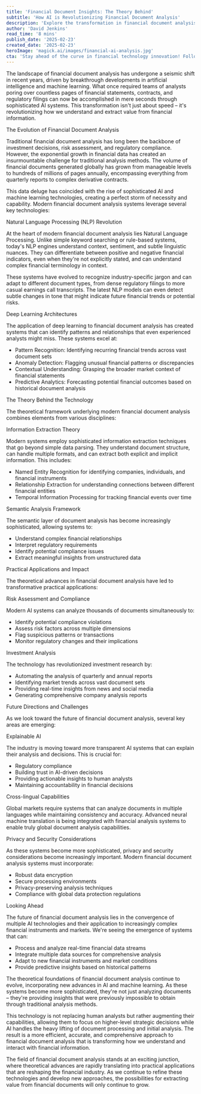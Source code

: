 ```yaml
---
title: 'Financial Document Insights: The Theory Behind'
subtitle: 'How AI is Revolutionizing Financial Document Analysis'
description: 'Explore the transformation in financial document analysis driven by AI and machine learning. Discover the evolution of these systems and the theoretical frameworks that underpin them.'
author: 'David Jenkins'
read_time: '8 mins'
publish_date: '2025-02-23'
created_date: '2025-02-23'
heroImage: 'magick.ai/images/financial-ai-analysis.jpg'
cta: 'Stay ahead of the curve in financial technology innovation! Follow us on LinkedIn for daily insights into how AI is transforming the financial industry.'
---
```


The landscape of financial document analysis has undergone a seismic shift in recent years, driven by breakthrough developments in artificial intelligence and machine learning. What once required teams of analysts poring over countless pages of financial statements, contracts, and regulatory filings can now be accomplished in mere seconds through sophisticated AI systems. This transformation isn't just about speed – it's revolutionizing how we understand and extract value from financial information.

The Evolution of Financial Document Analysis

Traditional financial document analysis has long been the backbone of investment decisions, risk assessment, and regulatory compliance. However, the exponential growth in financial data has created an insurmountable challenge for traditional analysis methods. The volume of financial documents generated globally has grown from manageable levels to hundreds of millions of pages annually, encompassing everything from quarterly reports to complex derivative contracts.

This data deluge has coincided with the rise of sophisticated AI and machine learning technologies, creating a perfect storm of necessity and capability. Modern financial document analysis systems leverage several key technologies:

Natural Language Processing (NLP) Revolution

At the heart of modern financial document analysis lies Natural Language Processing. Unlike simple keyword searching or rule-based systems, today's NLP engines understand context, sentiment, and subtle linguistic nuances. They can differentiate between positive and negative financial indicators, even when they're not explicitly stated, and can understand complex financial terminology in context.

These systems have evolved to recognize industry-specific jargon and can adapt to different document types, from dense regulatory filings to more casual earnings call transcripts. The latest NLP models can even detect subtle changes in tone that might indicate future financial trends or potential risks.

Deep Learning Architectures

The application of deep learning to financial document analysis has created systems that can identify patterns and relationships that even experienced analysts might miss. These systems excel at:

- Pattern Recognition: Identifying recurring financial trends across vast document sets
- Anomaly Detection: Flagging unusual financial patterns or discrepancies
- Contextual Understanding: Grasping the broader market context of financial statements
- Predictive Analytics: Forecasting potential financial outcomes based on historical document analysis

The Theory Behind the Technology

The theoretical framework underlying modern financial document analysis combines elements from various disciplines:

Information Extraction Theory

Modern systems employ sophisticated information extraction techniques that go beyond simple data parsing. They understand document structure, can handle multiple formats, and can extract both explicit and implicit information. This includes:

- Named Entity Recognition for identifying companies, individuals, and financial instruments
- Relationship Extraction for understanding connections between different financial entities
- Temporal Information Processing for tracking financial events over time

Semantic Analysis Framework

The semantic layer of document analysis has become increasingly sophisticated, allowing systems to:

- Understand complex financial relationships
- Interpret regulatory requirements
- Identify potential compliance issues
- Extract meaningful insights from unstructured data

Practical Applications and Impact

The theoretical advances in financial document analysis have led to transformative practical applications:

Risk Assessment and Compliance

Modern AI systems can analyze thousands of documents simultaneously to:
- Identify potential compliance violations
- Assess risk factors across multiple dimensions
- Flag suspicious patterns or transactions
- Monitor regulatory changes and their implications

Investment Analysis

The technology has revolutionized investment research by:
- Automating the analysis of quarterly and annual reports
- Identifying market trends across vast document sets
- Providing real-time insights from news and social media
- Generating comprehensive company analysis reports

Future Directions and Challenges

As we look toward the future of financial document analysis, several key areas are emerging:

Explainable AI

The industry is moving toward more transparent AI systems that can explain their analysis and decisions. This is crucial for:
- Regulatory compliance
- Building trust in AI-driven decisions
- Providing actionable insights to human analysts
- Maintaining accountability in financial decisions

Cross-lingual Capabilities

Global markets require systems that can analyze documents in multiple languages while maintaining consistency and accuracy. Advanced neural machine translation is being integrated with financial analysis systems to enable truly global document analysis capabilities.

Privacy and Security Considerations

As these systems become more sophisticated, privacy and security considerations become increasingly important. Modern financial document analysis systems must incorporate:

- Robust data encryption
- Secure processing environments
- Privacy-preserving analysis techniques
- Compliance with global data protection regulations

Looking Ahead

The future of financial document analysis lies in the convergence of multiple AI technologies and their application to increasingly complex financial instruments and markets. We're seeing the emergence of systems that can:

- Process and analyze real-time financial data streams
- Integrate multiple data sources for comprehensive analysis
- Adapt to new financial instruments and market conditions
- Provide predictive insights based on historical patterns

The theoretical foundations of financial document analysis continue to evolve, incorporating new advances in AI and machine learning. As these systems become more sophisticated, they're not just analyzing documents – they're providing insights that were previously impossible to obtain through traditional analysis methods.

This technology is not replacing human analysts but rather augmenting their capabilities, allowing them to focus on higher-level strategic decisions while AI handles the heavy lifting of document processing and initial analysis. The result is a more efficient, accurate, and comprehensive approach to financial document analysis that is transforming how we understand and interact with financial information.

The field of financial document analysis stands at an exciting junction, where theoretical advances are rapidly translating into practical applications that are reshaping the financial industry. As we continue to refine these technologies and develop new approaches, the possibilities for extracting value from financial documents will only continue to grow.